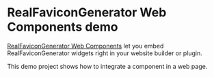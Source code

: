 # RealFaviconGenerator Web Components demo

[RealFaviconGenerator Web Components](https://realfavicongenerator.net/api/web_components)
let you embed RealFaviconGenerator widgets right in your website builder or plugin.

This demo project shows how to integrate a component in a web page.
